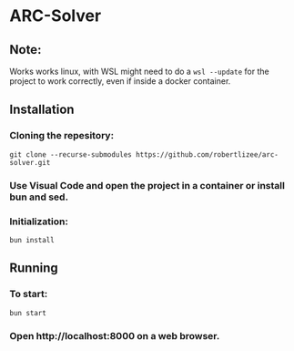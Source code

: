 # ARC-Solver

## Note:
Works works linux, with WSL might need to do a `wsl --update` for the project to work correctly, even if inside a docker container.

## Installation
### Cloning the repesitory:
`git clone --recurse-submodules https://github.com/robertlizee/arc-solver.git`
### Use Visual Code and open the project in a container or install bun and sed.
### Initialization:
`bun install`

## Running
### To start:
`bun start`
### Open http://localhost:8000 on a web browser.